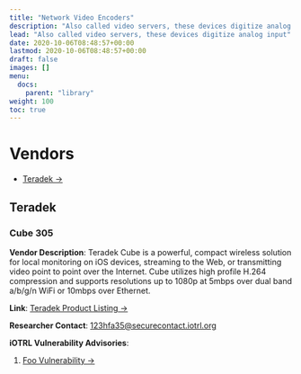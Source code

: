 ```yaml
---
title: "Network Video Encoders"
description: "Also called video servers, these devices digitize analog input"
lead: "Also called video servers, these devices digitize analog input"
date: 2020-10-06T08:48:57+00:00
lastmod: 2020-10-06T08:48:57+00:00
draft: false
images: []
menu:
  docs:
    parent: "library"
weight: 100
toc: true
---
```


# Vendors 

- [Teradek →](#teradek)  


## Teradek

### Cube 305 

**Vendor Description**: Teradek Cube is a powerful, compact wireless solution for local monitoring on iOS devices, streaming to the Web, or transmitting video point to point over the Internet. Cube utilizes high profile H.264 compression and supports resolutions up to 1080p at 5mbps over dual band a/b/g/n WiFi or 10mbps over Ethernet.  

**Link**: [Teradek Product Listing →](https://teradek.com/products/cube_505?variant=1151427749#cube)

**Researcher Contact**: [123hfa35@securecontact.iotrl.org](mailto:123hfa35@securecontact.iotrl.org)

**iOTRL Vulnerability Advisories**: 

1. [Foo Vulnerability →](/research/sample-research/)